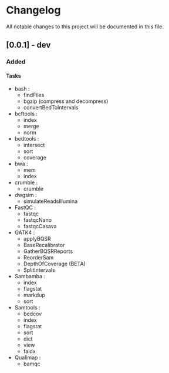# Changelog

All notable changes to this project will be documented in this file.

## [0.0.1] - dev

### Added

#### Tasks

- bash :
	- findFiles
	- bgzip (compress and decompress)
	- convertBedToIntervals
- bcftools :
	- index
	- merge
	- norm
- bedtools :
	- intersect
	- sort
	- coverage
- bwa :
	- mem
	- index
- crumble :
	- crumble
- dwgsim :
	- simulateReadsIllumina
- FastQC :
	- fastqc
	- fastqcNano
	- fastqcCasava
- GATK4 :
	- applyBQSR
	- BaseRecalibrator
	- GatherBQSRReports
	- ReorderSam
	- DepthOfCoverage (BETA)
	- SplitIntervals
- Sambamba :
	- index
	- flagstat
	- markdup
	- sort
- Samtools :
	- bedcov
	- index
	- flagstat
	- sort
	- dict
	- view
	- faidx
- Qualimap :
	- bamqc
